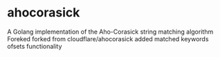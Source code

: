ahocorasick
===========

A Golang implementation of the Aho-Corasick string matching algorithm
Foreked forked from cloudflare/ahocorasick added matched keywords ofsets functionality 
